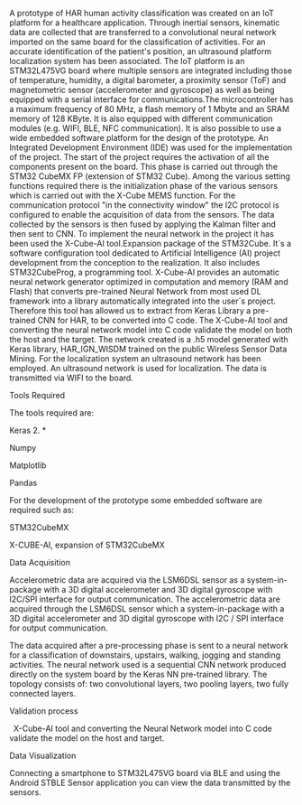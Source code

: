 A prototype of HAR human activity classification was created on an IoT platform for a healthcare application.  Through inertial sensors, kinematic data are collected that are transferred to a convolutional neural network imported on the same board for the classification of activities. For an accurate identification of the patient's position, an ultrasound platform localization system has been associated. The IoT platform is an STM32L475VG board where multiple sensors are integrated including those of temperature, humidity, a digital barometer, a proximity sensor (ToF) and magnetometric sensor (accelerometer and gyroscope) as well as being equipped with a serial interface for communications.The microcontroller has a maximum frequency of 80 MHz, a flash memory of 1 Mbyte and an SRAM memory of 128 KByte. It is also equipped with different communication modules  (e.g. WIFI, BLE, NFC communication). It is also possible to use a wide embedded software platform for the design of the prototype. An Integrated Development Environment (IDE) was used for the implementation of the project. The start of the project requires the activation of all the components present on the board. This phase is carried out through the STM32 CubeMX FP (extension of STM32 Cube). Among the various setting functions required there is the initialization phase of the various sensors which is carried out with the X-Cube MEMS function. For the communication protocol "in the connectivity window" the I2C protocol is configured to enable the acquisition of data from the sensors. The data collected by the sensors is then fused by applying the Kalman filter and then sent to CNN. To implement the neural network in the project it has been used the X-Cube-AI tool.Expansion package of the STM32Cube. It´s a software configuration tool dedicated to Artificial Intelligence (AI) project development from the conception to the realization. It also includes STM32CubeProg, a programming tool.  X-Cube-AI provides an automatic neural network generator optimized in computation and memory (RAM and Flash) that converts pre-trained Neural Network from most used DL framework into a library automatically integrated into the user´s project. Therefore this tool has allowed us to extract from Keras Library a pre-trained CNN for HAR, to be converted into C code. The X-Cube-AI tool and converting the neural network model into C code validate the model on both the host and the target. The network created is a .h5 model generated with Keras library, HAR\_IGN\_WISDM trained on the public Wireless Sensor Data Mining. For the localization system an ultrasound network has been employed. An ultrasound network is used for localization. The data is transmitted via WIFI to the board.

Tools Required

The tools required are:

Keras 2. \*

Numpy

Matplotlib

Pandas     

For the development of the prototype some embedded software are required such as:

STM32CubeMX

X-CUBE-AI, expansion of STM32CubeMX

Data Acquisition 

Accelerometric data are acquired via the LSM6DSL sensor as a system-in-package with a 3D digital accelerometer and 3D digital gyroscope with I2C/SPI interface for output communication. The accelerometric data are acquired through the LSM6DSL sensor which a system-in-package with a 3D digital accelerometer and 3D digital gyroscope with I2C / SPI interface for output communication. 

The data acquired after a pre-processing phase is sent to a neural network for a classification of downstairs, upstairs, walking, jogging and standing activities. The neural network used is a sequential CNN network produced directly on the system board by the Keras NN pre-trained library. The topology consists of: two convolutional layers, two pooling layers, two fully connected layers.  

Validation process

` `X-Cube-AI tool and converting the Neural Network model into C code validate the model on the host and target. 

Data Visualization 

Connecting a smartphone to STM32L475VG board via BLE and using the Android STBLE Sensor application you can view the data transmitted by the sensors.  



